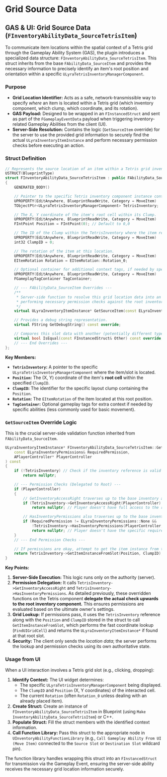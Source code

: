 # Grid Source Data

## GAS & UI: Grid Source Data (`FInventoryAbilityData_SourceTetrisItem`)

To communicate item locations within the spatial context of a Tetris grid through the Gameplay Ability System (GAS), the plugin introduces a specialized data structure: `FInventoryAbilityData_SourceTetrisItem`. This struct inherits from the base `FAbilityData_SourceItem` and provides the necessary information to precisely identify an item's root position and orientation within a specific `ULyraTetrisInventoryManagerComponent`.

### Purpose

* **Grid Location Identifier:** Acts as a safe, network-transmissible way to specify _where_ an item is located within a Tetris grid (which inventory component, which clump, which coordinate, and its rotation).
* **GAS Payload:** Designed to be wrapped in an `FInstancedStruct` and sent as part of the `FGameplayEventData` payload when triggering inventory-related Gameplay Abilities from the client (UI).
* **Server-Side Resolution:** Contains the logic (`GetSourceItem` override) for the server to use the provided grid information to securely find the actual `ULyraInventoryItemInstance` and perform necessary permission checks before executing an action.

### Struct Definition

```cpp
// Represents the source location of an item within a Tetris grid inventory for GAS abilities.
USTRUCT(BlueprintType)
struct FInventoryAbilityData_SourceTetrisItem : public FAbilityData_SourceItem // Inherits base interface
{
    GENERATED_BODY()

    // Pointer to the specific Tetris inventory component instance containing the item/slot.
    UPROPERTY(EditAnywhere, BlueprintReadWrite, Category = MoveItem)
    TObjectPtr<ULyraTetrisInventoryManagerComponent> TetrisInventory;

    // The X, Y coordinate of the item's root cell within its Clump.
    UPROPERTY(EditAnywhere, BlueprintReadWrite, Category = MoveItem)
    FIntPoint Position = FIntPoint(0); // Default to 0,0

    // The ID of the Clump within the TetrisInventory where the item resides.
    UPROPERTY(EditAnywhere, BlueprintReadWrite, Category = MoveItem)
    int32 ClumpID = 0;

    // The rotation of the item at this location.
    UPROPERTY(EditAnywhere, BlueprintReadWrite, Category = MoveItem)
    EItemRotation Rotation = EItemRotation::Rotation_0;

    // Optional container for additional context tags, if needed by specific abilities.
    UPROPERTY(EditAnywhere, BlueprintReadWrite, Category = MoveItem)
    FGameplayTagContainer TagContainer;

    // --- FAbilityData_SourceItem Overrides ---
    /**
     * Server-side function to resolve this grid location data into an actual item instance,
     * performing necessary permission checks against the root inventory.
     */
    virtual ULyraInventoryItemInstance* GetSourceItem(const ELyraInventoryPermissions& RequiredPermission, APlayerController* PlayerController) const override;

    // Provides a debug string representation.
    virtual FString GetDebugString() const override;

    // Compares this slot data with another (potentially different type wrapped in FInstancedStruct).
    virtual bool IsEqual(const FInstancedStruct& Other) const override;
    // --- End Overrides ---
};
```

**Key Members:**

* **`TetrisInventory`:** A pointer to the specific `ULyraTetrisInventoryManagerComponent` where the item/slot is located.
* **`Position`:** The (X, Y) coordinate of the item's **root cell** within the specified `ClumpID`.
* **`ClumpID`:** The identifier for the specific layout clump containing the `Position`.
* **`Rotation`:** The `EItemRotation` of the item located at this root position.
* **`TagContainer`:** Optional gameplay tags for extra context if needed by specific abilities (less commonly used for basic movement).

### `GetSourceItem` Override Logic

This is the crucial server-side validation function inherited from `FAbilityData_SourceItem`.

```cpp
ULyraInventoryItemInstance* FInventoryAbilityData_SourceTetrisItem::GetSourceItem(
    const ELyraInventoryPermissions& RequiredPermission,
    APlayerController* PlayerController
) const
{
    if (!TetrisInventory) // Check if the inventory reference is valid
        return nullptr;

    // --- Permission Checks (Delegated to Root) ---
    if (PlayerController)
    {
        // GetInventoryAccessRight traverses up to the base inventory automatically
        if (TetrisInventory->GetInventoryAccessRight(PlayerController) != ELyraInventoryAccessRights::FullAccess)
            return nullptr; // Player doesn't have full access to the root inventory

        // HasInventoryPermissions also traverses up to the base inventory
        if (RequiredPermission != ELyraInventoryPermissions::None &&
            !TetrisInventory->HasInventoryPermissions(PlayerController, RequiredPermission))
            return nullptr; // Player doesn't have the specific required permission on the root inventory
    }
    // --- End Permission Checks ---

    // If permissions are okay, attempt to get the item instance from the grid slot
    return TetrisInventory->GetItemInstanceFromSlot(Position, ClumpID);
}
```

**Key Points:**

1. **Server-Side Execution:** This logic runs only on the authority (server).
2. **Permission Delegation:** It calls `TetrisInventory->GetInventoryAccessRight` and `TetrisInventory->HasInventoryPermissions`. As detailed previously, these overridden functions on the Tetris component **delegate the actual check upwards to the root inventory component.** This ensures permissions are evaluated based on the ultimate owner's settings.
3. **Grid Lookup:** If permissions pass, it uses the `TetrisInventory` reference along with the `Position` and `ClumpID` stored in the struct to call `GetItemInstanceFromSlot`, which performs the fast coordinate lookup (`FindUIGridCell`) and returns the `ULyraInventoryItemInstance*` if found at that root slot.
4. **Security:** The client only sends the _location data_; the server performs the lookup and permission checks using its own authoritative state.

### Usage from UI

When a UI interaction involves a Tetris grid slot (e.g., clicking, dropping):

1. **Identify Context:** The UI widget determines:
   * The specific `ULyraTetrisInventoryManagerComponent` being displayed.
   * The `ClumpID` and `Position` (X, Y coordinates) of the interacted cell.
   * The current `Rotation` (often `Rotation_0` unless dealing with an already placed item).
2. **Create Struct:** Create an instance of `FInventoryAbilityData_SourceTetrisItem` in Blueprint (using `Make InventoryAbilityData_SourceTetrisItem`) or C++.
3. **Populate Struct:** Fill the struct members with the identified context information.
4. **Call Function Library:** Pass this struct to the appropriate node in `UInventoryAbilityFunctionLibrary` (e.g., `Call Gameplay Ability From UI (Move Item)` connected to the `Source Slot` or `Destination Slot` wildcard pin).

The function library handles wrapping this struct into an `FInstancedStruct` for transmission via the Gameplay Event, ensuring the server-side ability receives the necessary grid location information securely.
